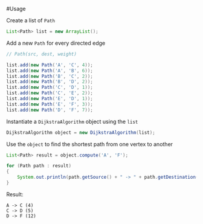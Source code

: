 #Usage

Create a list of `Path`
```java
List<Path> list = new ArrayList();
```

Add a new `Path` for every directed edge
```java
// Path(src, dest, weight)

list.add(new Path('A', 'C', 4));
list.add(new Path('A', 'B', 6));
list.add(new Path('B', 'C', 2));
list.add(new Path('B', 'D', 2));
list.add(new Path('C', 'D', 1));
list.add(new Path('C', 'E', 2));
list.add(new Path('E', 'D', 1));
list.add(new Path('E', 'F', 3));
list.add(new Path('D', 'F', 7));
```

Instantiate a `DijkstraAlgorithm` object using the `list`
```java
DijkstraAlgorithm object = new DijkstraAlgorithm(list);
```

Use the `object` to find the shortest path from one vertex to another
```java
List<Path> result = object.compute('A', 'F');

for (Path path : result)
{
    System.out.println(path.getSource() + " -> " + path.getDestination() + " (" + path.getWeight() + ")");
}
```

Result:
```
A -> C (4)
C -> D (5)
D -> F (12)
```